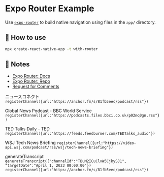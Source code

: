 # Expo Router Example

Use [`expo-router`](https://expo.github.io/router) to build native navigation using files in the `app/` directory.

## 🚀 How to use

```sh
npx create-react-native-app -t with-router
```

## 📝 Notes

- [Expo Router: Docs](https://expo.github.io/router)
- [Expo Router: Repo](https://github.com/expo/router)
- [Request for Comments](https://github.com/expo/router/discussions/1)


ニュースコネクト
`registerChannel({url:"https://anchor.fm/s/81fb5eec/podcast/rss"})`

Global News Podcast - BBC World Service
`registerChannel({url:"https://podcasts.files.bbci.co.uk/p02nq0gn.rss"})`

TED Talks Daily - TED
`registerChannel({url:"https://feeds.feedburner.com/TEDTalks_audio"})`

WSJ Tech News Briefing
`registerChannel({url:"https://video-api.wsj.com/podcast/rss/wsj/tech-news-briefing"})`

generateTranscript
`generateTranscript({"channelId":"TBuM2ICuClvW5CjkySJ1", "targetDate":"April 1, 2023 00:00:00"})`
`registerChannel({url:"https://anchor.fm/s/81fb5eec/podcast/rss"})`